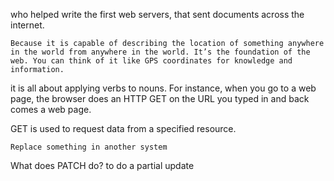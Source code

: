 who helped write the first web servers, that sent documents across the internet.

	Because it is capable of describing the location of something anywhere in the world from anywhere in the world. It’s the foundation of the web. You can think of it like GPS coordinates for knowledge and information.
	
it is all about applying verbs to nouns. For instance, when you go to a web page, the browser does an HTTP GET on the URL you typed in and back comes a web page.

GET is used to request data from a specified resource.

	Replace something in another system

What does PATCH do? to do a partial update

